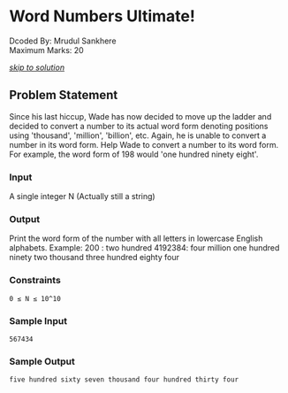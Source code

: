 # Word Numbers Ultimate!
Dcoded By: Mrudul Sankhere \
Maximum Marks: 20

[*skip to solution*](https://github.com/onodnawij/Dcoder-Challenges-Write-Ups/blob/master/Hard/Word%20Number%20Ultimate!/solution.md)

## Problem Statement
Since his last hiccup, Wade has now decided to move up the ladder and decided to convert a number to its actual word form denoting positions using 'thousand', 'million', 'billion', etc. Again, he is unable to convert a number in its word form. Help Wade to convert a number to its word form. For example, the word form of 198 would 'one hundred ninety eight'.

### Input
A single integer N (Actually still a string)

### Output
Print the word form of the number with all letters in lowercase English alphabets. Example: 200 : two hundred 4192384: four million one hundred ninety two thousand three hundred eighty four

### Constraints
```
0 ≤ N ≤ 10^10
```

### Sample Input
```
567434
```
### Sample Output
```
five hundred sixty seven thousand four hundred thirty four
```